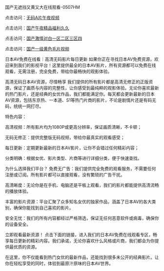 国产无遮挡又黄又大在线观看-0507HM

点击访问：<a href="https://cfad.pages.dev/">无码A片午夜视频</a>

点击访问：<a href="https://fdhf-454.pages.dev/">国产午夜精品福利久久</a>

点击访问：<a href="https://tfda.pages.dev/">国产激情对白一区二区三区四</a>

点击访问：<a href="https://cfad.pages.dev/">国产一级黄色毛片视频</a>

日本AV免费在线看｜高清无码影片每日更新
如果你正在寻找日本AV免费资源，欢迎来到我们的影视平台！这里提供最全的日本AV影片，所有资源都可以免费在线观看，无需注册，完全免费，带给你最畅快的观影体验。

高清无码日本AV资源，尽情畅享
我们提供的所有影片都是高清无修正的正版资源，保证了画质与内容的完整性，让你感受到最纯粹的观影体验。无论你喜欢最新的热门影片，还是经典的女优作品，我们都能满足你。每天都会更新最新的日本AV资源，包括东京热、一本道、S1等热门片商的影片，不论是剧情片还是有码无码，统统一网打尽。

特色内容：

高清视频：所有影片均为1080P或更高分辨率，保证画质清晰，不卡顿；

无码无修正：提供完整版无码视频，带给你最真实的观看感受；

每日更新：定期更新最新的日本AV影片，让你不会错过任何精彩内容；

分类明确：根据女优、影片类型、片商等进行详细分类，便于快速查找。

为什么选择我们平台？
免费无广告：我们提供完全免费的观看服务，不需要任何注册或订阅。所有影片都可以直接观看，没有繁琐的广告干扰。

高清晰度：无论你是在手机、电脑还是平板上观看，我们的影片都能提供高清流畅的播放体验。

丰富的影片资源：平台汇聚了众多知名女优的独家作品，涵盖了日本AV的各大类别，确保你能找到自己喜欢的影片。

安全无忧：我们的所有内容都经过严格筛选，保证无任何恶意软件或病毒，确保你的设备安全。

立即观看最新资源！
点击下面的链接，进入我们的日本AV免费在线观看专区，畅享每日更新的精彩内容。我们承诺，无论你喜欢什么风格或片商，我们都会为你提供最优质的资源。

在这里，你不仅能看到热门女优的最新作品，还能找到很多未公开的经典影片。让你在轻松享受的同时，体验到最原汁原味的日本AV世界。


<span style="display:none;">[Canonical link](）</span>
